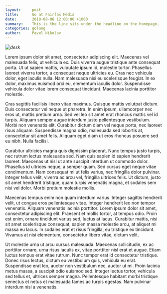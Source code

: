 ```yaml
---
layout:     post
title:      Go at Fairfax Media
date:       2018-08-06 12:00:00 +1000
summary:    This is the line sits under the headline on the homepage.
categories: golang
author:     Pavel Nikolov
---
```


_![desk](https://cloud.githubusercontent.com/assets/1424573/3378137/abac6d7c-fbe6-11e3-8e09-55745b6a8176.png)_

Lorem ipsum dolor sit amet, consectetur adipiscing elit. Maecenas vel malesuada felis, ut vehicula ex. Duis viverra augue tristique ante consequat porta. Ut ut sapien mattis, vulputate ipsum id, molestie tortor. Phasellus laoreet viverra tortor, a consequat neque ultricies eu. Cras nec vehicula dolor, eget iaculis nulla. Nam malesuada nisi eu scelerisque feugiat. In ex dolor, maximus euismod orci eu, elementum iaculis dolor. Suspendisse vehicula dolor vitae lorem consequat tincidunt. Maecenas lacinia porttitor molestie.

Cras sagittis facilisis libero vitae maximus. Quisque mattis volutpat dictum. Duis consectetur vel neque ut pharetra. In enim ipsum, ullamcorper nec eros ut, mattis pretium urna. Sed vel leo sit amet erat rhoncus mattis vel id turpis. Aliquam semper augue interdum justo pellentesque vestibulum. Morbi non venenatis elit. Curabitur dictum diam vel neque porta, nec laoreet risus aliquam. Suspendisse magna odio, malesuada sed lobortis at, consectetur sit amet felis. Aliquam eget diam ut eros rhoncus posuere sed eu nibh. Nulla facilisi.

Curabitur ultricies magna quis dignissim placerat. Nunc tempus justo turpis, nec rutrum lectus malesuada sed. Nam quis sapien id sapien hendrerit laoreet. Maecenas ut nisl ut ante suscipit interdum ut commodo dolor. Phasellus id ultrices neque, a semper quam. Sed cursus eget neque vitae condimentum. Nam consequat mi ut felis varius, nec fringilla dolor pulvinar. Integer tellus velit, viverra ac arcu vel, fringilla ultrices felis. Ut dictum, justo sit amet hendrerit tristique, quam turpis venenatis magna, et sodales sem nisi vel dolor. Morbi pretium molestie mollis.

Maecenas tempus enim non quam interdum varius. Integer sagittis hendrerit velit, ut congue eros pellentesque vitae. Integer hendrerit leo non tempor venenatis. Aliquam venenatis lacinia porttitor. Lorem ipsum dolor sit amet, consectetur adipiscing elit. Praesent et mollis tortor, at tempus odio. Proin est enim, ornare tincidunt varius sed, luctus at lacus. Curabitur mattis, nisi sit amet scelerisque consequat, sapien massa molestie arcu, at aliquet mi massa eu lacus. In sodales erat et risus fringilla, eu tristique ex tincidunt. Vivamus at nisi elementum, consectetur libero vitae, dictum velit.

Ut molestie urna ut arcu cursus malesuada. Maecenas sollicitudin, ex ac porttitor ornare, urna risus iaculis ex, vitae porttitor nisl erat et augue. Etiam luctus tempus erat vitae rutrum. Nunc tempor erat id consectetur tristique. Donec risus lectus, dictum eu vestibulum quis, vehicula eu erat. Suspendisse erat leo, auctor non vestibulum nec, auctor ut mi. Proin lacinia metus massa, a suscipit odio euismod sed. Integer lectus tortor, vehicula sed tellus et, ultrices semper magna. Pellentesque habitant morbi tristique senectus et netus et malesuada fames ac turpis egestas. Nam pulvinar interdum nisl a venenatis.
